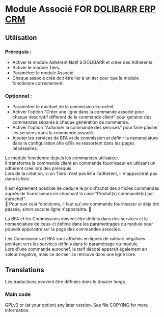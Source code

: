 # Module Associé FOR [DOLIBARR ERP CRM](https://www.dolibarr.org)

## Utilisation

### Prérequis :
- Activer le module Adhérent Natif à DOLIBARR et créer des Adhérents.
- Activer le module Tiers.
- Paramétrer le module Associé.
- Chaque associé créé doit être lier à un tier pour que le module fonctionne correctement.

### Optionnel :
- Paramétrer le montant de la commission Eurochef.
- Activer l'option "Créer une ligne dans la commande associé pour chaque descriptif différent de la commande client" pour générer des commandes séparés à chaque génération de commande.
- Activer l'option "Autoriser la commande des services" pour faire passer les services dans la commande associé.
- Ajouter les services de BFA  et de commission et définir la nomenclature dans la configuration afin qi'ils ne ressortent dans les pages nécéssaires.

Le module fonctionne depuis les commandes utilisateur.<br/>
Il transforme la commande client en commande fournisseur en utilisant un adhérent créé lors des prérequis.<br/>
Lors de la création, si un Tiers n'est pas lié à l'adhérent, il n'apparaitrat pas dans la liste.

Il est également possible de déduire le prix d'achat des articles commandés auprès de fournisseurs en chochant la case "Produit(s) commandé(s) par eurochef".<br/>
🚨 Pour que cela fonctionne, il faut qu'une commande fournisseur ai déjà été passée, sinon aucune ligne n'apparaitra. 🚨

La BFA et les Commissions doivent être définis dans des services et la nomenclature de ceux-ci définie dans les paramettrages du module pour pouvoir apparaitre sur la page des commandes associés.

Les Commissions et BFA sont affichés en lignes de valeurs négatives pointant vers les services définis dans le paramétrage du module.<br/>
Lors d'une commande eurochef, le tarif décoté apparait également en valeur négative, mais ce dernier se retrouve dans une ligne libre.

## Translations

Les traductions peuvent être définies dans le dossier *langs*.

### Main code

GPLv3 or (at your option) any later version. See file COPYING for more information.